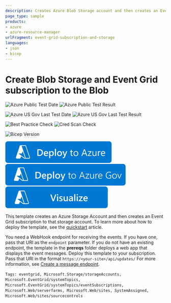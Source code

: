 ```yaml
---
description: Creates Azure Blob Storage account and then creates an Event Grid subscription to that Blob.
page_type: sample
products:
- azure
- azure-resource-manager
urlFragment: event-grid-subscription-and-storage
languages:
- json
- bicep
---
```

# Create Blob Storage and Event Grid subscription to the Blob

![Azure Public Test Date](https://azurequickstartsservice.blob.core.windows.net/badges/quickstarts/microsoft.eventgrid/event-grid-subscription-and-storage/PublicLastTestDate.svg)
![Azure Public Test Result](https://azurequickstartsservice.blob.core.windows.net/badges/quickstarts/microsoft.eventgrid/event-grid-subscription-and-storage/PublicDeployment.svg)

![Azure US Gov Last Test Date](https://azurequickstartsservice.blob.core.windows.net/badges/quickstarts/microsoft.eventgrid/event-grid-subscription-and-storage/FairfaxLastTestDate.svg)
![Azure US Gov Last Test Result](https://azurequickstartsservice.blob.core.windows.net/badges/quickstarts/microsoft.eventgrid/event-grid-subscription-and-storage/FairfaxDeployment.svg)

![Best Practice Check](https://azurequickstartsservice.blob.core.windows.net/badges/quickstarts/microsoft.eventgrid/event-grid-subscription-and-storage/BestPracticeResult.svg)
![Cred Scan Check](https://azurequickstartsservice.blob.core.windows.net/badges/quickstarts/microsoft.eventgrid/event-grid-subscription-and-storage/CredScanResult.svg)

![Bicep Version](https://azurequickstartsservice.blob.core.windows.net/badges/quickstarts/microsoft.eventgrid/event-grid-subscription-and-storage/BicepVersion.svg)

[![Deploy To Azure](https://raw.githubusercontent.com/Azure/azure-quickstart-templates/master/1-CONTRIBUTION-GUIDE/images/deploytoazure.svg?sanitize=true)](https://portal.azure.com/#create/Microsoft.Template/uri/https%3A%2F%2Fraw.githubusercontent.com%2FAzure%2Fazure-quickstart-templates%2Fmaster%2Fquickstarts%2Fmicrosoft.eventgrid%2Fevent-grid-subscription-and-storage%2Fazuredeploy.json)
[![Deploy To Azure US Gov](https://raw.githubusercontent.com/Azure/azure-quickstart-templates/master/1-CONTRIBUTION-GUIDE/images/deploytoazuregov.svg?sanitize=true)](https://portal.azure.us/#create/Microsoft.Template/uri/https%3A%2F%2Fraw.githubusercontent.com%2FAzure%2Fazure-quickstart-templates%2Fmaster%2Fquickstarts%2Fmicrosoft.eventgrid%2Fevent-grid-subscription-and-storage%2Fazuredeploy.json)
[![Visualize](https://raw.githubusercontent.com/Azure/azure-quickstart-templates/master/1-CONTRIBUTION-GUIDE/images/visualizebutton.svg?sanitize=true)](http://armviz.io/#/?load=https%3A%2F%2Fraw.githubusercontent.com%2FAzure%2Fazure-quickstart-templates%2Fmaster%2Fquickstarts%2Fmicrosoft.eventgrid%2Fevent-grid-subscription-and-storage%2Fazuredeploy.json)

This template creates an Azure Storage Account and then creates an Event Grid subscription to that storage account. To learn more about how to deploy the template, see the [quickstart](https://docs.microsoft.com/azure/event-grid/blob-event-quickstart-template) article.

You need a WebHook endpoint for receiving the events. If you have one, pass that URI as the `endpoint` parameter. If you do not have an existing endpoint, the template in the **prereqs** folder deploys a web app that displays the event messages. Deploy this template to your subscription. Pass that URI in the format `https://<your-site>/api/updates/` For more information, see [Create a message endpoint](https://docs.microsoft.com/azure/event-grid/custom-event-quickstart#create-a-message-endpoint).

`Tags: eventgrid, Microsoft.Storage/storageAccounts, Microsoft.EventGrid/systemTopics, Microsoft.EventGrid/systemTopics/eventSubscriptions, Microsoft.Web/serverfarms, Microsoft.Web/sites, SystemAssigned, Microsoft.Web/sites/sourcecontrols`
